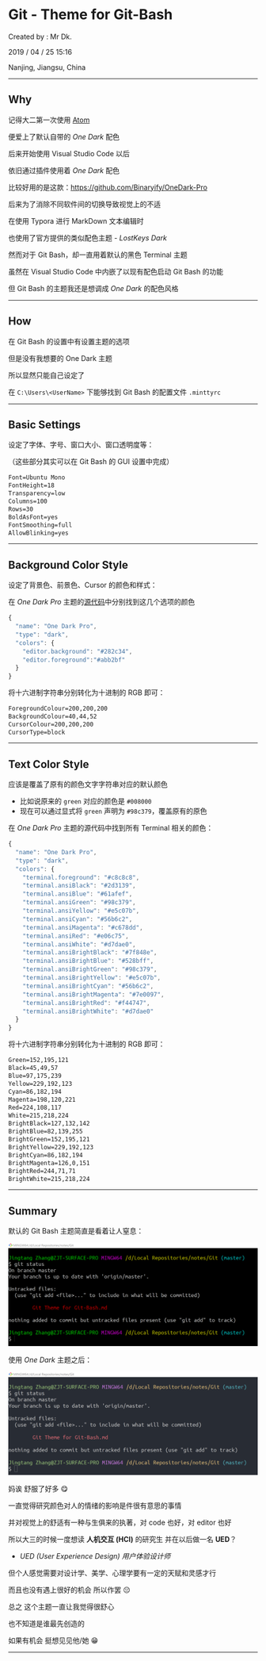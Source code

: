 # Git - Theme for Git-Bash

Created by : Mr Dk.

2019 / 04 / 25 15:16

Nanjing, Jiangsu, China

---

## Why

记得大二第一次使用 [Atom](https://atom.io/)

便爱上了默认自带的 _One Dark_ 配色

后来开始使用 Visual Studio Code 以后

依旧通过插件使用着 _One Dark_ 配色

比较好用的是这款：https://github.com/Binaryify/OneDark-Pro

后来为了消除不同软件间的切换导致视觉上的不适

在使用 Typora 进行 MarkDown 文本编辑时

也使用了官方提供的类似配色主题 - _LostKeys Dark_

然而对于 Git Bash，却一直用着默认的黑色 Terminal 主题

虽然在 Visual Studio Code 中内嵌了以现有配色启动 Git Bash 的功能

但 Git Bash 的主题我还是想调成 _One Dark_ 的配色风格

---

## How

在 Git Bash 的设置中有设置主题的选项

但是没有我想要的 One Dark 主题

所以显然只能自己设定了

在 `C:\Users\<UserName>` 下能够找到 Git Bash 的配置文件 `.minttyrc`

---

## Basic Settings

设定了字体、字号、窗口大小、窗口透明度等：

（这些部分其实可以在 Git Bash 的 GUI 设置中完成）

```
Font=Ubuntu Mono
FontHeight=18
Transparency=low
Columns=100
Rows=30
BoldAsFont=yes
FontSmoothing=full
AllowBlinking=yes
```

---

## Background Color Style

设定了背景色、前景色、Cursor 的颜色和样式：

在 _One Dark Pro_ 主题的[源代码](https://github.com/Binaryify/OneDark-Pro/blob/master/src/editor.json)中分别找到这几个选项的颜色

```javascript
{
  "name": "One Dark Pro",
  "type": "dark",
  "colors": {
    "editor.background": "#282c34",
    "editor.foreground":"#abb2bf"
  }
}
```

将十六进制字符串分别转化为十进制的 RGB 即可：

```
ForegroundColour=200,200,200
BackgroundColour=40,44,52
CursorColour=200,200,200
CursorType=block
```

---

## Text Color Style

应该是覆盖了原有的颜色文字字符串对应的默认颜色

* 比如说原来的 `green` 对应的颜色是 `#008000`
* 现在可以通过显式将 `green` 声明为 `#98c379`，覆盖原有的原色

在 _One Dark Pro_ 主题的源代码中找到所有 Terminal 相关的颜色：

```javascript
{
  "name": "One Dark Pro",
  "type": "dark",
  "colors": {
    "terminal.foreground": "#c8c8c8",
    "terminal.ansiBlack": "#2d3139",
    "terminal.ansiBlue": "#61afef",
    "terminal.ansiGreen": "#98c379",
    "terminal.ansiYellow": "#e5c07b",
    "terminal.ansiCyan": "#56b6c2",
    "terminal.ansiMagenta": "#c678dd",
    "terminal.ansiRed": "#e06c75",
    "terminal.ansiWhite": "#d7dae0",
    "terminal.ansiBrightBlack": "#7f848e",
    "terminal.ansiBrightBlue": "#528bff",
    "terminal.ansiBrightGreen": "#98c379",
    "terminal.ansiBrightYellow": "#e5c07b",
    "terminal.ansiBrightCyan": "#56b6c2",
    "terminal.ansiBrightMagenta": "#7e0097",
    "terminal.ansiBrightRed": "#f44747",
    "terminal.ansiBrightWhite": "#d7dae0"
  }
}
```

将十六进制字符串分别转化为十进制的 RGB 即可：

```
Green=152,195,121
Black=45,49,57
Blue=97,175,239
Yellow=229,192,123
Cyan=86,182,194
Magenta=198,120,221
Red=224,108,117
White=215,218,224
BrightBlack=127,132,142
BrightBlue=82,139,255
BrightGreen=152,195,121
BrightYellow=229,192,123
BrightCyan=86,182,194
BrightMagenta=126,0,151
BrightRed=244,71,71
BrightWhite=215,218,224
```

---

## Summary

默认的 Git Bash 主题简直是看着让人窒息：

![git-bash-default](../img/git-bash-default.png)

使用 _One Dark_ 主题之后：

![git-bash-one-dark](../img/git-bash-one-dark.png)

妈诶 舒服了好多 :yum:

一直觉得研究颜色对人的情绪的影响是件很有意思的事情

并对视觉上的舒适有一种与生俱来的执著，对 code 也好，对 editor 也好

所以大三的时候一度想读 __人机交互 (HCI)__ 的研究生 并在以后做一名 __UED__？

* _UED (User Experience Design) 用户体验设计师_

但个人感觉需要对设计学、美学、心理学要有一定的天赋和灵感才行

而且也没有遇上很好的机会 所以作罢 :pensive:

总之 这个主题一直让我觉得很舒心

也不知道是谁最先创造的

如果有机会 挺想见见他/她 :grin:

---

